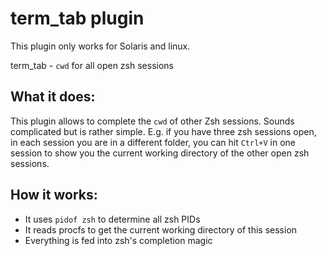 # term_tab plugin

This plugin only works for Solaris and linux.

term_tab - `cwd` for all open zsh sessions

## What it does:

This plugin allows to complete the `cwd` of other Zsh sessions. Sounds
complicated but is rather simple. E.g. if you have three zsh sessions open, in
each session you are in a different folder, you can hit `Ctrl+V` in one session
to show you the current working directory of the other open zsh sessions.

## How it works:

* It uses `pidof zsh` to determine all zsh PIDs
* It reads procfs to get the current working directory of this session
* Everything is fed into zsh's completion magic
